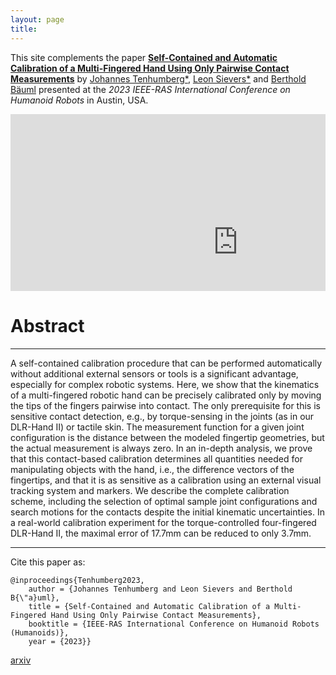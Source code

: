 ```yaml
---
layout: page
title: 
---
```


This site complements the paper [**Self-Contained and Automatic Calibration of a Multi-Fingered Hand Using Only Pairwise Contact Measurements**](https://ieeexplore.ieee.org/document/10375208) by
[Johannes Tenhumberg\*](https://scholar.google.com/citations?user=2RZuYZMAAAAJ), [Leon Sievers\*](https://scholar.google.com/citations?user=y-MzVoUAAAA) and [Berthold Bäuml](https://scholar.google.com/citations?user=fjvpDsEAAAAJ) presented at the _2023 IEEE-RAS International Conference on Humanoid Robots_ in Austin, USA.


<p align="center">
<div class="video-wrap">
  <div class="video-container">
    <iframe width="728" height="410" src="https://www.youtube.com/embed/dkG9xz1fhOU?si=EfWu8aHsvoZlIpHt" title="YouTube video player" frameborder="0" allow="accelerometer; autoplay; clipboard-write; encrypted-media; gyroscope; picture-in-picture; web-share" allowfullscreen></iframe>
    </div>
  <style>
  .video-container {
  position: relative;
  overflow: hidden;
  height: 0;
  padding-bottom: 56.25%; /* creates a 16:9 aspect ratio */
}

.video-container iframe,
.video-container embed {
  position: absolute;
  top: 0;
  left: 0;
  width: 100%;
  height: 100%;
  max-width: 100%;
}

/* And set the max-width of the parent element */
.video-wrap {
  width: 100%;
  max-width: 1600px;
}
</style>
</div>
  </p>

# Abstract
---
A self-contained calibration procedure that can be performed automatically without additional external sensors or tools is a significant advantage, especially for complex robotic systems. Here, we show that the kinematics of a multi-fingered robotic hand can be precisely calibrated only by moving the tips of the fingers pairwise into contact. The only prerequisite for this is sensitive contact detection, e.g., by torque-sensing in the joints (as in our DLR-Hand II) or tactile skin. The measurement function for a given joint configuration is the distance between the modeled fingertip geometries, but the actual measurement is always zero. In an in-depth analysis, we prove that this contact-based calibration determines all quantities needed for manipulating objects with the hand, i.e., the difference vectors of the fingertips, and that it is as sensitive as a calibration using an external visual tracking system and markers. We describe the complete calibration scheme, including the selection of optimal sample joint configurations and search motions for the contacts despite the initial kinematic uncertainties. In a real-world calibration experiment for the torque-controlled four-fingered DLR-Hand II, the maximal error of 17.7mm can be reduced to only 3.7mm.


---
Cite this paper as: 

    @inproceedings{Tenhumberg2023,
        author = {Johannes Tenhumberg and Leon Sievers and Berthold B{\"a}uml},
        title = {Self-Contained and Automatic Calibration of a Multi-Fingered Hand Using Only Pairwise Contact Measurements},
        booktitle = {IEEE-RAS International Conference on Humanoid Robots (Humanoids)},
        year = {2023}}

[arxiv](https://arxiv.org/pdf/2311.03957)